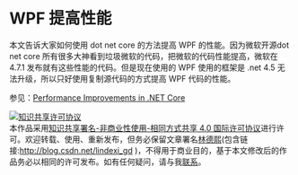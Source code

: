 # WPF 提高性能

本文告诉大家如何使用 dot net core 的方法提高 WPF 的性能。因为微软开源dot net core 所有很多大神看到垃圾微软的代码，把微软的代码性能提高，微软在 4.7.1 发布就有这些性能的代码。但是现在使用的 WPF 使用的框架是 .net 4.5 无法升级，所以只好使用复制源代码的方式提高 WPF 代码的性能。

<!--more-->
<!-- CreateTime:2018/3/13 18:28:58 -->

<!-- csdn -->
<!-- 草稿 -->



参见：[Performance Improvements in .NET Core](https://blogs.msdn.microsoft.com/dotnet/2017/06/07/performance-improvements-in-net-core/ )

<a rel="license" href="http://creativecommons.org/licenses/by-nc-sa/4.0/"><img alt="知识共享许可协议" style="border-width:0" src="https://licensebuttons.net/l/by-nc-sa/4.0/88x31.png" /></a><br />本作品采用<a rel="license" href="http://creativecommons.org/licenses/by-nc-sa/4.0/">知识共享署名-非商业性使用-相同方式共享 4.0 国际许可协议</a>进行许可。欢迎转载、使用、重新发布，但务必保留文章署名[林德熙](http://blog.csdn.net/lindexi_gd)(包含链接:http://blog.csdn.net/lindexi_gd )，不得用于商业目的，基于本文修改后的作品务必以相同的许可发布。如有任何疑问，请与我[联系](mailto:lindexi_gd@163.com)。  
